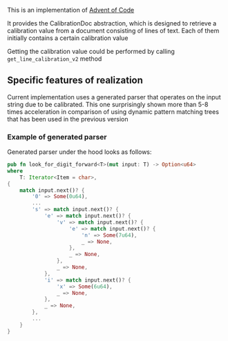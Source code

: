 This is an implementation of [Advent of Code](https://adventofcode.com/2023/day/1)

It provides the CalibrationDoc abstraction, which is designed to retrieve a calibration value from a document consisting of lines of text. Each of them initially contains a certain calibration value

Getting the calibration value could be performed by calling `get_line_calibration_v2` method

## Specific features of realization

Current implementation uses a generated parser that operates on the input string due to be calibrated.
This one surprisingly shown more than 5-8 times acceleration in comparison of using dynamic pattern matching trees that
has been used in the previous version 

### Example of generated parser

Generated parser under the hood looks as follows:

```rust
pub fn look_for_digit_forward<T>(mut input: T) -> Option<u64>
where
    T: Iterator<Item = char>,
{
    match input.next()? {
        '0' => Some(0u64),
        ...
        's' => match input.next()? {
            'e' => match input.next()? {
                'v' => match input.next()? {
                    'e' => match input.next()? {
                        'n' => Some(7u64),
                        _ => None,
                    },
                    _ => None,
                },
                _ => None,
            },
            'i' => match input.next()? {
                'x' => Some(6u64),
                _ => None,
            },
            _ => None,
        },
        ...
    }
}
```